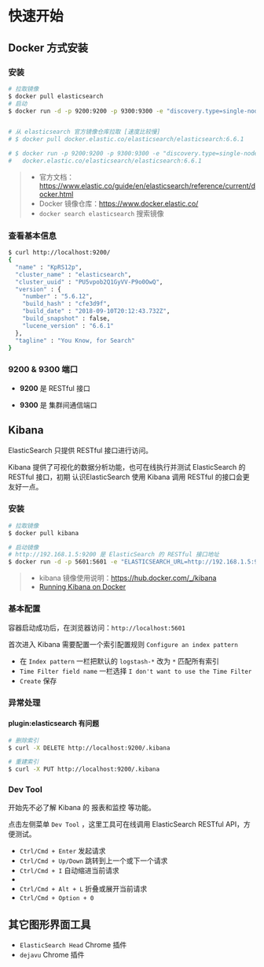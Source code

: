 # 快速开始

## Docker 方式安装

### 安装

```bash
# 拉取镜像 
$ docker pull elasticsearch
# 启动 
$ docker run -d -p 9200:9200 -p 9300:9300 -e "discovery.type=single-node" elasticsearch


# 从 elasticsearch 官方镜像仓库拉取 [速度比较慢]
# $ docker pull docker.elastic.co/elasticsearch/elasticsearch:6.6.1

# $ docker run -p 9200:9200 -p 9300:9300 -e "discovery.type=single-node" \
#   docker.elastic.co/elasticsearch/elasticsearch:6.6.1
```



> - 官方文档：https://www.elastic.co/guide/en/elasticsearch/reference/current/docker.html
> - Docker 镜像仓库：https://www.docker.elastic.co/
> - `docker search elasticsearch` 搜索镜像



### 查看基本信息

```bash
$ curl http://localhost:9200/
{
  "name" : "KpRS12p",
  "cluster_name" : "elasticsearch",
  "cluster_uuid" : "PU5vpob2Q1GyVV-P9o0OwQ",
  "version" : {
    "number" : "5.6.12",
    "build_hash" : "cfe3d9f",
    "build_date" : "2018-09-10T20:12:43.732Z",
    "build_snapshot" : false,
    "lucene_version" : "6.6.1"
  },
  "tagline" : "You Know, for Search"
}
```

### 9200 & 9300 端口

- **9200** 是 RESTful 接口

- **9300** 是 集群间通信端口

## Kibana

ElasticSearch 只提供 RESTful 接口进行访问。

Kibana 提供了可视化的数据分析功能，也可在线执行并测试 ElasticSearch 的 RESTful 接口，初期 认识ElasticSearch 使用 Kibana 调用 RESTful 的接口会更友好一点。

### 安装

```bash
# 拉取镜像
$ docker pull kibana

# 启动镜像
# http://192.168.1.5:9200 是 ElasticSearch 的 RESTful 接口地址
$ docker run -d -p 5601:5601 -e "ELASTICSEARCH_URL=http://192.168.1.5:9200" kibana
```

> - kibana 镜像使用说明：https://hub.docker.com/_/kibana
> - [Running Kibana on Docker](https://www.elastic.co/guide/en/kibana/current/docker.html)

### 基本配置

容器启动成功后，在浏览器访问：`http://localhost:5601`

首次进入 Kibana 需要配置一个索引配置规则 `Configure an index pattern`

- 在 `Index pattern` 一栏把默认的 `logstash-*` 改为 `*` 匹配所有索引
- `Time Filter field name` 一栏选择 `I don't want to use the Time Filter`
- `Create` 保存

### 异常处理

#### plugin:elasticsearch 有问题

```bash
# 删除索引
$ curl -X DELETE http://localhost:9200/.kibana

# 重建索引
$ curl -X PUT http://localhost:9200/.kibana
```



### Dev Tool

开始先不必了解 Kibana 的 报表和监控 等功能。

点击左侧菜单 `Dev Tool` ，这里工具可在线调用 ElasticSearch RESTful API，方便测试。

- `Ctrl/Cmd + Enter` 发起请求
- `Ctrl/Cmd + Up/Down` 跳转到上一个或下一个请求
- `Ctrl/Cmd + I` 自动缩进当前请求
- 
- `Ctrl/Cmd + Alt + L` 折叠或展开当前请求
- `Ctrl/Cmd + Option + 0`

## 其它图形界面工具

- `ElasticSearch Head` Chrome 插件
- `dejavu` Chrome 插件



